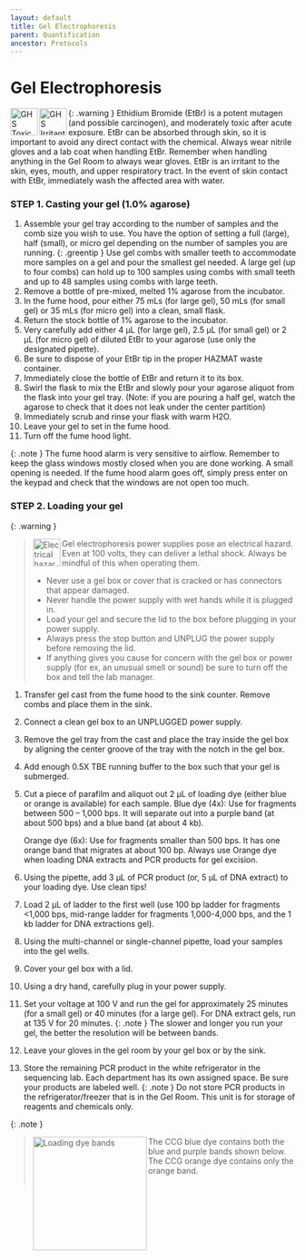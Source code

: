 ```yaml
---
layout: default
title: Gel Electrophoresis
parent: Quantification
ancestor: Protocols
---
```


# Gel Electrophoresis

{: .warning }
<img src='https://github.com/CCG-CAS/gh-pages/blob/main/assets/GHS-toxic.png?raw=true'
    alt="GHS Toxic" 
    width='48'
    align='left'>
<img src='https://github.com/CCG-CAS/gh-pages/blob/main/assets/GHS-irritant.png?raw=true'
    alt="GHS Irritant" 
    width='48'
    align='left'>
Ethidium Bromide (EtBr) is a potent mutagen (and possible carcinogen), and moderately toxic after acute exposure. EtBr can be absorbed through skin, so it is important to avoid any direct contact with the chemical. Always wear nitrile gloves and a lab coat when handling EtBr. Remember when handling anything in the Gel Room to always wear gloves. EtBr is an irritant to the skin, eyes, mouth, and upper respiratory tract. In the event of skin contact with EtBr, immediately wash the affected area with water.

### STEP 1. Casting your gel (1.0% agarose)

1. Assemble your gel tray according to the number of samples and the comb size you wish to use. You have the option of setting a full (large), half (small), or micro gel depending on the number of samples you are running.
    {: .greentip }
    Use gel combs with smaller teeth to accommodate more samples on a gel and pour the smallest gel needed. A large gel (up to four combs) can hold up to 100 samples using combs with small teeth and up to 48 samples using combs with large teeth.
2. Remove a bottle of pre-mixed, melted 1% agarose from the incubator.
3. In the fume hood, pour either 75 mLs (for large gel), 50 mLs (for small gel) or 35 mLs (for micro gel) into a clean, small flask.
4. Return the stock bottle of 1% agarose to the incubator.
5. Very carefully add either 4 µL (for large gel), 2.5 µL (for small gel) or 2 µL (for micro gel) of diluted EtBr to your agarose (use only the designated pipette).
6. Be sure to dispose of your EtBr tip in the proper HAZMAT waste container.
7. Immediately close the bottle of EtBr and return it to its box.
8. Swirl the flask to mix the EtBr and slowly pour your agarose aliquot from the flask into your gel tray. (Note: if you are pouring a half gel, watch the agarose to check that it does not leak under the center partition)
9. Immediately scrub and rinse your flask with warm H2O.
10. Leave your gel to set in the fume hood.
11. Turn off the fume hood light.

{: .note }
The fume hood alarm is very sensitive to airflow. Remember to keep the glass windows mostly closed when you are done working. A small opening is needed. If the fume hood alarm goes off, simply press enter on the keypad and check that the windows are not open too much.

### STEP 2. Loading your gel

{: .warning }
> <img src='https://github.com/CCG-CAS/gh-pages/blob/main/assets/electrical.png?raw=true'
    alt="Electrical hazard" 
    width='48'
    align='left'>
> Gel electrophoresis power supplies pose an electrical hazard. Even at 100 volts, they can deliver a lethal shock. Always be mindful of this when operating them.
> - Never use a gel box or cover that is cracked or has connectors that appear damaged.
> - Never handle the power supply with wet hands while it is plugged in.
> - Load your gel and secure the lid to the box before plugging in your power supply.
> - Always press the stop button and UNPLUG the power supply before removing the lid.
> - If anything gives you cause for concern with the gel box or power supply (for ex, an unusual smell or sound) be sure to turn off the box and tell the lab manager. 

1. Transfer gel cast from the fume hood to the sink counter. Remove combs and place them in the sink.
2. Connect a clean gel box to an UNPLUGGED power supply.
3. Remove the gel tray from the cast and place the tray inside the gel box by aligning the center groove of the tray with the notch in the gel box.
4. Add enough 0.5X TBE running buffer to the box such that your gel is submerged.
5. Cut a piece of parafilm and aliquot out 2 µL of loading dye (either blue or orange is available) for each sample.
    Blue dye (4x): Use for fragments between 500 – 1,000 bps. It will separate out into a purple band (at about 500 bps) and a blue band (at about 4 kb).

   Orange dye (6x): Use for fragments smaller than 500 bps. It has one orange band that migrates at about 100 bp. Always use Orange dye when loading DNA extracts and PCR products for gel excision.
6. Using the pipette, add 3 µL of PCR product (or, 5 µL of DNA extract) to your loading dye. Use clean tips!
7. Load 2 µL of ladder to the first well (use 100 bp ladder for fragments <1,000 bps, mid-range ladder for fragments 1,000-4,000 bps, and the 1 kb ladder for DNA extractions gel).
8. Using the multi-channel or single-channel pipette, load your samples into the gel wells.
9. Cover your gel box with a lid.
10. Using a dry hand, carefully plug in your power supply.
11. Set your voltage at 100 V and run the gel for approximately 25 minutes (for a small gel) or 40 minutes (for a large gel). For DNA extract gels, run at 135 V for 20 minutes.
    {: .note }
    The slower and longer you run your gel, the better the resolution will be between bands. 
12. Leave your gloves in the gel room by your gel box or by the sink.
13. Store the remaining PCR product in the white refrigerator in the sequencing lab. Each department has its own assigned space. Be sure your products are labeled well.
    {: .note }
    Do not store PCR products in the refrigerator/freezer that is in the Gel Room. This unit is for storage of reagents and chemicals only.

{: .note }
> <img src='https://github.com/CCG-CAS/gh-pages/blob/main/assets/loading%20dye%20migration.png?raw=true'
    alt="Loading dye bands" 
    width='200'
    align='left'>
> The CCG blue dye contains both the blue and purple bands shown below. The CCG orange dye contains only the orange band. <br><br>
